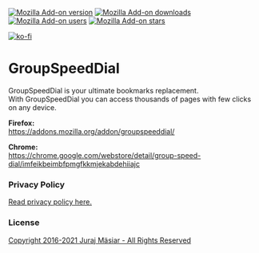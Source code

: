 [![Mozilla Add-on version](https://img.shields.io/amo/v/groupspeeddial.svg)](https://addons.mozilla.org/addon/groupspeeddial/?src=external-github-shield-downloads)
[![Mozilla Add-on downloads](https://img.shields.io/amo/d/groupspeeddial.svg)](https://addons.mozilla.org/addon/groupspeeddial/?src=external-github-shield-downloads)
[![Mozilla Add-on users](https://img.shields.io/amo/users/groupspeeddial.svg)](https://addons.mozilla.org/addon/groupspeeddial/statistics/)
[![Mozilla Add-on stars](https://img.shields.io/amo/stars/groupspeeddial.svg)](https://addons.mozilla.org/addon/groupspeeddial/reviews/)

[![ko-fi](https://www.ko-fi.com/img/githubbutton_sm.svg)](https://ko-fi.com/fastaddons)

# GroupSpeedDial

GroupSpeedDial is your ultimate bookmarks replacement.  
With GroupSpeedDial you can access thousands of pages with few clicks on any device.

**Firefox:**  
https://addons.mozilla.org/addon/groupspeeddial/

**Chrome:**  
https://chrome.google.com/webstore/detail/group-speed-dial/imfeikbeimbfpmgfkkmjekabdehiiajc


### Privacy Policy
[Read privacy policy here.](PRIVACY_POLICY.md)

### License
[Copyright 2016-2021 Juraj Mäsiar - All Rights Reserved](LICENSE)
